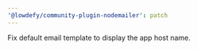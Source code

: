 ```yaml
---
'@lowdefy/community-plugin-nodemailer': patch
---
```


Fix default email template to display the app host name.

